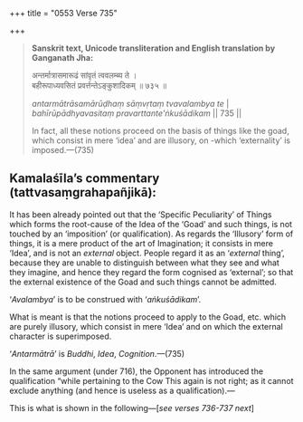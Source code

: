 +++
title = "0553 Verse 735"

+++
> **Sanskrit text, Unicode transliteration and English translation by Ganganath Jha:** 
>
> अन्तर्मात्रासमारूढं सांवृतं त्ववलम्ब्य ते ।  
> बहीरूपाध्यवसितं प्रवर्त्तन्तेऽङ्कुशादिकम् ॥ ७३५ ॥ 
>
> *antarmātrāsamārūḍhaṃ sāṃvṛtaṃ tvavalambya te* \|  
> *bahīrūpādhyavasitaṃ pravarttante'ṅkuśādikam* \|\| 735 \|\| 
>
> In fact, all these notions proceed on the basis of things like the goad, which consist in mere ‘idea’ and are illusory, on -which ‘externality’ is imposed.—(735)



## Kamalaśīla’s commentary (tattvasaṃgrahapañjikā):

It has been already pointed out that the ‘Specific Peculiarity’ of Things which forms the root-cause of the Idea of the ‘Goad’ and such things, is not touched by an ‘imposition’ (or qualification). As regards the ‘Illusory’ form of things, it is a mere product of the art of Imagination; it consists in mere ‘Idea’, and is not an *external* object. People regard it as an ‘*external* thing’, because they are unable to distinguish between what they see and what they imagine, and hence they regard the form cognised as ‘external’; so that the external existence of the Goad and such things cannot be admitted.

‘*Avalambya*’ is to be construed with ‘*aṅkuśādikam*’.

What is meant is that the notions proceed to apply to the Goad, etc. which are purely illusory, which consist in mere ‘Idea’ and on which the external character is superimposed.

‘*Antarmātrā*’ is *Buddhi*, *Idea*, *Cognition*.—(735)

In the same argument (under 716), the Opponent has introduced the qualification “while pertaining to the Cow This again is not right; as it cannot exclude anything (and hence is useless as a qualification).—

This is what is shown in the following—[*see verses 736-737 next*]


